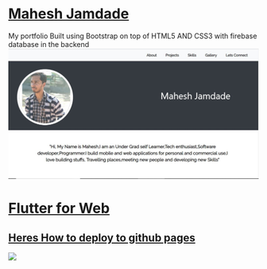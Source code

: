 # [Mahesh Jamdade](https://maheshmnj.github.io)
My portfolio
Built using Bootstrap on top of HTML5 AND CSS3 with firebase database in the backend
<img src="img/Capture.JPG">

# [Flutter for Web](https://maheshmnj.github.io/flutterweb/)
## [Heres How to deploy to github pages](https://medium.com/@maheshmnj/deploying-your-flutter-webapp-to-github-pages-111ff9e5cbc9)
[<img src="https://user-images.githubusercontent.com/31410839/57595220-664b5000-7561-11e9-9f61-e469aee5c060.png">](https://maheshmnj.github.io/flutterweb/)
